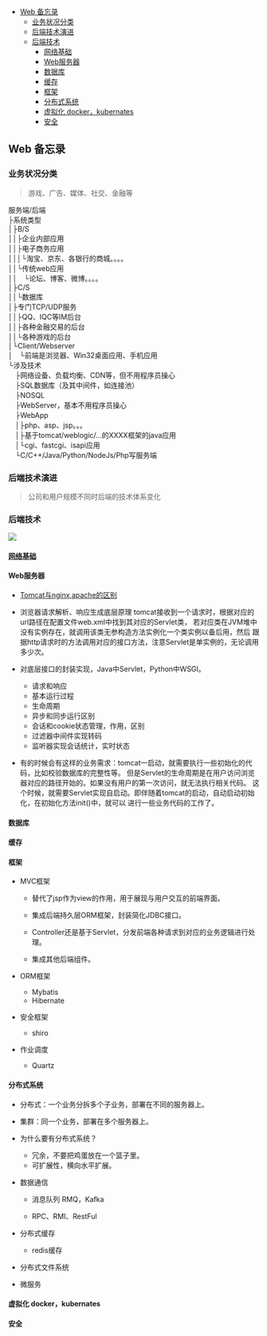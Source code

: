 
<!-- vim-markdown-toc GFM -->

- [Web 备忘录](#web-备忘录)
  - [业务状况分类](#业务状况分类)
  - [后端技术演进](#后端技术演进)
  - [后端技术](#后端技术)
    - [网络基础](#网络基础)
    - [Web服务器](#web服务器)
    - [数据库](#数据库)
    - [缓存](#缓存)
    - [框架](#框架)
    - [分布式系统](#分布式系统)
    - [虚拟化 docker，kubernates](#虚拟化-dockerkubernates)
    - [安全](#安全)

<!-- vim-markdown-toc -->


## Web 备忘录


### 业务状况分类
> 游戏、广告、媒体、社交、金融等

服务端/后端  
├系统类型  
│├B/S  
││├企业内部应用  
││├电子商务应用  
│││└淘宝、京东、各银行的商城。。。。  
││└传统web应用  
││　└论坛、博客、微博。。。。  
│├C/S  
││└数据库  
│├专门TCP/UDP服务  
││├QQ、IQC等IM后台  
││├各种金融交易的后台  
││└各种游戏的后台  
│└Client/Webserver  
│　└前端是浏览器、Win32桌面应用、手机应用  
└涉及技术  
　├网络设备、负载均衡、CDN等，但不用程序员操心  
　├SQL数据库（及其中间件，如连接池）  
　├NOSQL  
　├WebServer，基本不用程序员操心  
　├WebApp  
　│├php、asp、jsp。。。  
　│├基于tomcat/weblogic/...的XXXX框架的java应用  
　│└cgi、fastcgi、isapi应用  
　└C/C++/Java/Python/NodeJs/Php写服务端  


### 后端技术演进

> 公司和用户规模不同时后端的技术体系变化


### 后端技术

  <img src=".../0.Resources/Java/Java后端技术栈.jpg">


#### [网络基础](../3.网络及数据库/Network.md)


#### Web服务器

- [Tomcat与nginx,apache的区别](https://blog.csdn.net/wowotuo/article/details/80780786)

- 浏览器请求解析、响应生成底层原理
  tomcat接收到一个请求时，根据对应的url路径在配置文件web.xml中找到其对应的Servlet类，
  若对应类在JVM堆中没有实例存在，就调用该类无参构造方法实例化一个类实例以备后用，然后
  跟据http请求时的方法调用对应的接口方法，注意Servlet是单实例的，无论调用多少次。

- 对底层接口的封装实现，Java中Servlet，Python中WSGI。
  - 请求和响应
  - 基本运行过程
  - 生命周期
  - 异步和同步运行区别
  - 会话和cookie状态管理，作用，区别
  - 过滤器中间件实现转码
  - 监听器实现会话统计，实时状态

- 有的时候会有这样的业务需求：tomcat一启动，就需要执行一些初始化的代码，比如校验数据库的完整性等。
  但是Servlet的生命周期是在用户访问浏览器对应的路径开始的。如果没有用户的第一次访问，就无法执行相关代码。
  这个时候，就需要Servlet实现自启动。即伴随着tomcat的启动，自动启动初始化，在初始化方法init()中，就可以
  进行一些业务代码的工作了。


#### 数据库


#### 缓存


#### 框架
- MVC框架
  - 替代了jsp作为view的作用，用于展现与用户交互的前端界面。

  - 集成后端持久层ORM框架，封装简化JDBC接口。

  - Controller还是基于Servlet，分发前端各种请求到对应的业务逻辑进行处理。

  - 集成其他后端组件。

- ORM框架
  - Mybatis
  - Hibernate

- 安全框架
  - shiro

- 作业调度
  - Quartz


#### 分布式系统
- 分布式：一个业务分拆多个子业务，部署在不同的服务器上。

- 集群：同一个业务，部署在多个服务器上。

- 为什么要有分布式系统？
  - 冗余，不要把鸡蛋放在一个篮子里。
  - 可扩展性，横向水平扩展。

- 数据通信
  - 消息队列 RMQ，Kafka

  - RPC、RMI、RestFul

- 分布式缓存
  - redis缓存

- 分布式文件系统

- 微服务


#### 虚拟化 docker，kubernates


#### 安全


